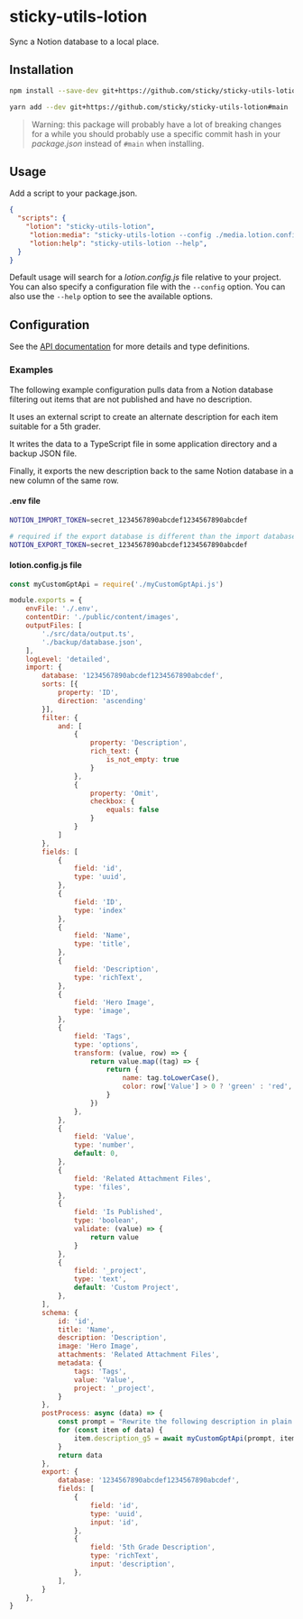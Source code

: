 # sticky-utils-lotion

Sync a Notion database to a local place.

## Installation

```bash
npm install --save-dev git+https://github.com/sticky/sticky-utils-lotion#main
```

```bash
yarn add --dev git+https://github.com/sticky/sticky-utils-lotion#main
```

> Warning: this package will probably have a lot of breaking changes for a while you should probably use a specific commit hash in your _package.json_ instead of `#main` when installing.

## Usage

Add a script to your package.json.

```json
{
  "scripts": {
    "lotion": "sticky-utils-lotion",
	 "lotion:media": "sticky-utils-lotion --config ./media.lotion.config.js",
	 "lotion:help": "sticky-utils-lotion --help",
  }
}
```

Default usage will search for a _lotion.config.js_ file relative to your project. You can also specify a configuration file with the `--config` option. You can also use the `--help` option to see the available options.

## Configuration

See the [API documentation](/docs/README.md) for more details and type definitions.

### Examples

The following example configuration pulls data from a Notion database filtering out items that are not published and have no description.

It uses an external script to create an alternate description for each item suitable for a 5th grader.

It writes the data to a TypeScript file in some application directory and a backup JSON file.

Finally, it exports the new description back to the same Notion database in a new column of the same row.

#### .env file

```sh
NOTION_IMPORT_TOKEN=secret_1234567890abcdef1234567890abcdef

# required if the export database is different than the import database
NOTION_EXPORT_TOKEN=secret_1234567890abcdef1234567890abcdef
```

#### lotion.config.js file


```js
const myCustomGptApi = require('./myCustomGptApi.js')

module.exports = {
	envFile: './.env',
	contentDir: './public/content/images',
	outputFiles: [
		'./src/data/output.ts',
		'./backup/database.json',
	],
	logLevel: 'detailed',
	import: {
		database: '1234567890abcdef1234567890abcdef',
		sorts: [{
			property: 'ID',
			direction: 'ascending'
		}],
		filter: {
			and: [
				{
					property: 'Description',
					rich_text: {
						is_not_empty: true
					}
				},
				{
					property: 'Omit',
					checkbox: {
						equals: false
					}
				}
			]
		},
		fields: [
			{
				field: 'id',
				type: 'uuid',
			},
			{
				field: 'ID',
				type: 'index'
			},
			{
				field: 'Name',
				type: 'title',
			},
			{
				field: 'Description',
				type: 'richText',
			},
			{
				field: 'Hero Image',
				type: 'image',
			},
			{
				field: 'Tags',
				type: 'options',
				transform: (value, row) => {
					return value.map((tag) => {
						return {
							name: tag.toLowerCase(),
							color: row['Value'] > 0 ? 'green' : 'red',
						}
					})
				},
			},
			{
				field: 'Value',
				type: 'number',
				default: 0,
			},
			{
				field: 'Related Attachment Files',
				type: 'files',
			},
			{
				field: 'Is Published',
				type: 'boolean',
				validate: (value) => {
					return value
				}
			},
			{
				field: '_project',
				type: 'text',
				default: 'Custom Project',
			},
		],
		schema: {
			id: 'id',
			title: 'Name',
			description: 'Description',
			image: 'Hero Image',
			attachments: 'Related Attachment Files',
			metadata: {
				tags: 'Tags',
				value: 'Value',
				project: '_project',
			}
		},
		postProcess: async (data) => {
			const prompt = "Rewrite the following description in plain language that a 5th grader could understand:"
			for (const item of data) {
				item.description_g5 = await myCustomGptApi(prompt, item.description)
			}
			return data
		},
		export: {
			database: '1234567890abcdef1234567890abcdef',
			fields: [
				{
					field: 'id',
					type: 'uuid',
					input: 'id',
				},
				{
					field: '5th Grade Description',
					type: 'richText',
					input: 'description',
				},
			],
		}
	},
}